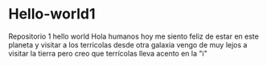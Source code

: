 # Hello-world1
Repositorio 1 hello world 
Hola humanos 
hoy me siento feliz de estar en este planeta   y visitar a los terricolas desde otra galaxia 
vengo de muy lejos a visitar la tierra  pero creo que terrícolas lleva acento en la "i"
